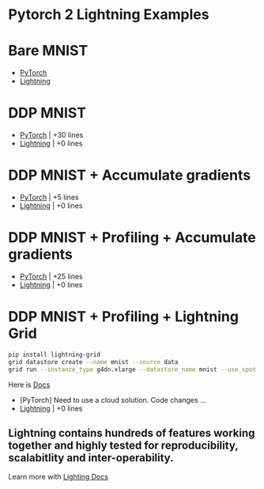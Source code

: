 # Pytorch 2 Lightning Examples

# Bare MNIST
* [PyTorch](bare_mnist/pytorch.py)
* [Lightning](bare_mnist/lightning.py)

# DDP MNIST
* [PyTorch](ddp_mnist/pytorch.py) | +30 lines 
* [Lightning](ddp_mnist/lightning.py) | +0 lines 

# DDP MNIST + Accumulate gradients
* [PyTorch](ddp_mnist_accumulate_gradients/pytorch.py) | +5 lines 
* [Lightning](ddp_mnist_accumulate_gradients/lightning.py) | +0 lines 

# DDP MNIST + Profiling + Accumulate gradients
* [PyTorch](ddp_profiler_mnist/pytorch.py) | +25 lines 
* [Lightning](ddp_profiler_mnist/lightning.py) | +0 lines 

# DDP MNIST + Profiling + Lightning Grid

```bash
pip install lightning-grid
grid datastore create --name mnist --source data
grid run --instance_type g4dn.xlarge --datastore_name mnist --use_spot ddp_mnist_grid/lightning.py
```

Here is [Docs](https://docs.grid.ai/platform/about-these-features/multi-node)

* [PyTorch] Need to use a cloud solution. Code changes ...
* [Lightning](ddp_profiler_mnist/lightning.py) | +0 lines 


## Lightning contains hundreds of features working together and highly tested for reproducibility, scalabitlity and inter-operability.

Learn more with [Lighting Docs](https://pytorch-lightning.readthedocs.io/en/stable/)
